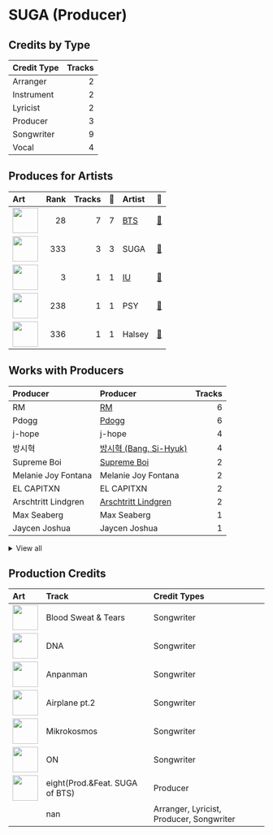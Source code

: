 # SUGA (Producer)

## Credits by Type

| Credit Type | Tracks |
|:---|---:|
| Arranger | 2 |
| Instrument | 2 |
| Lyricist | 2 |
| Producer | 3 |
| Songwriter | 9 |
| Vocal | 4 |

## Produces for Artists

| Art | Rank | Tracks | 💚 | Artist | 🔗 |
|:---|---:|---:|---:|:---|:---|
| <img src="https://i.scdn.co/image/ab6761610000e5ebd642648235ebf3460d2d1f6a" alt="" width="50" /> | 28 | 7 | 7 | [BTS](../../artists/bts/overview.md) | [🔗](https://open.spotify.com/artist/3Nrfpe0tUJi4K4DXYWgMUX) |
| <img src="https://i.scdn.co/image/ab6761610000e5eb0fad315ccb6b38517152d2cc" alt="" width="50" /> | 333 | 3 | 3 | SUGA | [🔗](https://open.spotify.com/artist/0ebNdVaOfp6N0oZ1guIxM8) |
| <img src="https://i.scdn.co/image/ab6761610000e5ebbd0642ff425698afac5caffd" alt="" width="50" /> | 3 | 1 | 1 | [IU](../../artists/iu/overview.md) | [🔗](https://open.spotify.com/artist/3HqSLMAZ3g3d5poNaI7GOU) |
| <img src="https://i.scdn.co/image/ab6761610000e5eb24b5185226d5b7c6aa91db5a" alt="" width="50" /> | 238 | 1 | 1 | PSY | [🔗](https://open.spotify.com/artist/2dd5mrQZvg6SmahdgVKDzh) |
| <img src="https://i.scdn.co/image/ab6761610000e5ebf1ee3ff162b1370cdd11ad97" alt="" width="50" /> | 336 | 1 | 1 | Halsey | [🔗](https://open.spotify.com/artist/26VFTg2z8YR0cCuwLzESi2) |

## Works with Producers

| Producer | Producer | Tracks |
|:---|:---|---:|
| RM | [RM](../rm/overview.md) | 6 |
| Pdogg | [Pdogg](../pdogg/overview.md) | 6 |
| j-hope | j-hope | 4 |
| 방시혁 | [방시혁 (Bang, Si-Hyuk)](../방시혁_(bang,_si-hyuk)/overview.md) | 4 |
| Supreme Boi | [Supreme Boi](../supreme_boi/overview.md) | 2 |
| Melanie Joy Fontana | Melanie Joy Fontana | 2 |
| EL CAPITXN | EL CAPITXN | 2 |
| Arschtritt Lindgren | [Arschtritt Lindgren](../arschtritt_lindgren/overview.md) | 2 |
| Max Seaberg | Max Seaberg | 1 |
| Jaycen Joshua | Jaycen Joshua | 1 |


<details>
<summary>View all</summary>

| Producer | Producer | Tracks |
|:---|:---|---:|
| Marcus McCoan | Marcus McCoan | 1 |
| Antonina Armato | Antonina Armato | 1 |
| Matt Thomson | Matt Thomson | 1 |
| DJ Riggins | DJ Riggins | 1 |
| Hiss noise | Hiss noise | 1 |
| PSY | PSY | 1 |
| Erik Reichers | Erik Reichers | 1 |
| Kass | Kass | 1 |
| 구종필 | [구종필 (Koo, Jong-Pil)](../구종필_(koo,_jong-pil)/overview.md) | 1 |
| Julia Ross | Julia Ross | 1 |
| Ryan Lawrie | Ryan Lawrie | 1 |
| Ali Tamposi | Ali Tamposi | 1 |
| DJ Swivel | DJ Swivel | 1 |
| Alex Williams | Alex Williams | 1 |
| Arcades | Arcades | 1 |
| Camilla Anne Stewart | Camilla Anne Stewart | 1 |
| Krysta Youngs | Krysta Youngs | 1 |
| Jinbo | Jinbo | 1 |
| August Rigo | August Rigo | 1 |
| 이기호 | 이기호 (Lee, Ki-ho) | 1 |
| Candace Sosa | Candace Sosa | 1 |
| Max Graham | Max Graham | 1 |
| 김도훈 | [김도훈 (Kim, Do-hoon)](../김도훈_(kim,_do-hoon)/overview.md) | 1 |
| Jacob Richards | Jacob Richards | 1 |
| Liza Owen | Liza Owen | 1 |
| ADORA | ADORA | 1 |
| Tony Maserati | [Tony Maserati](../tony_maserati/overview.md) | 1 |
| 홍수연 | 홍수연 (홍수연) | 1 |
| Roman | Roman | 1 |

</details>


## Production Credits

| Art | Track | Credit Types |
|:---|:---|:---|
| <img src="https://i.scdn.co/image/ab67616d0000b2738bd5d941f9ced8e7f9c60dd4" alt="" width="50" /> | Blood Sweat & Tears | Songwriter |
| <img src="https://i.scdn.co/image/ab67616d0000b273829305487c8f3b96a1d955b3" alt="" width="50" /> | DNA | Songwriter |
| <img src="https://i.scdn.co/image/ab67616d0000b2738fbcf6544ff02a8959a81781" alt="" width="50" /> | Anpanman | Songwriter |
| <img src="https://i.scdn.co/image/ab67616d0000b2738fbcf6544ff02a8959a81781" alt="" width="50" /> | Airplane pt.2 | Songwriter |
| <img src="https://i.scdn.co/image/ab67616d0000b27318d0ed4f969b376893f9a38f" alt="" width="50" /> | Mikrokosmos | Songwriter |
| <img src="https://i.scdn.co/image/ab67616d0000b273505190077497c230422f2934" alt="" width="50" /> | ON | Songwriter |
| <img src="https://i.scdn.co/image/ab67616d0000b273c63be04ae902b1da7a54d247" alt="" width="50" /> | eight(Prod.&Feat. SUGA of BTS) | Producer |
| | nan | Arranger, Lyricist, Producer, Songwriter |